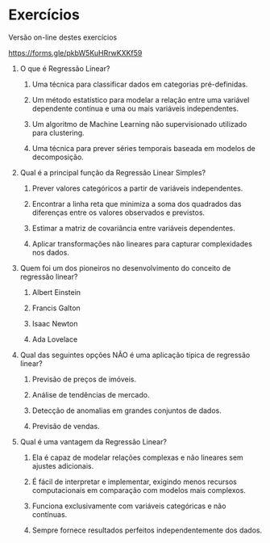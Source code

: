 # Exercícios

Versão on-line destes exercícios

<https://forms.gle/pkbW5KuHRrwKXKf59>

1. O que é Regressão Linear?

    1. Uma técnica para classificar dados em categorias pré-definidas.

    2. Um método estatístico para modelar a relação entre uma variável
        dependente contínua e uma ou mais variáveis independentes.

    3. Um algoritmo de Machine Learning não supervisionado utilizado
        para clustering.

    4. Uma técnica para prever séries temporais baseada em modelos de
        decomposição.

2. Qual é a principal função da Regressão Linear Simples?

    1. Prever valores categóricos a partir de variáveis independentes.

    2. Encontrar a linha reta que minimiza a soma dos quadrados das
        diferenças entre os valores observados e previstos.

    3. Estimar a matriz de covariância entre variáveis dependentes.

    4. Aplicar transformações não lineares para capturar complexidades
        nos dados.

3. Quem foi um dos pioneiros no desenvolvimento do conceito de
    regressão linear?

    1. Albert Einstein

    2. Francis Galton

    3. Isaac Newton

    4. Ada Lovelace

4. Qual das seguintes opções NÃO é uma aplicação típica de regressão
    linear?

    1. Previsão de preços de imóveis.

    2. Análise de tendências de mercado.

    3. Detecção de anomalias em grandes conjuntos de dados.

    4. Previsão de vendas.

5. Qual é uma vantagem da Regressão Linear?

    1. Ela é capaz de modelar relações complexas e não lineares sem
        ajustes adicionais.

    2. É fácil de interpretar e implementar, exigindo menos recursos
        computacionais em comparação com modelos mais complexos.

    3. Funciona exclusivamente com variáveis categóricas e não
        contínuas.

    4. Sempre fornece resultados perfeitos independentemente dos dados.